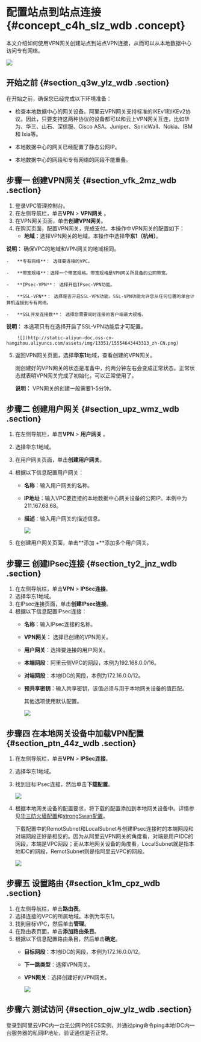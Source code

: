 # 配置站点到站点连接 {#concept_c4h_slz_wdb .concept}

本文介绍如何使用VPN网关创建站点到站点VPN连接，从而可以从本地数据中心访问专有网络。

![](http://static-aliyun-doc.oss-cn-hangzhou.aliyuncs.com/assets/img/13351/15554643443312_zh-CN.png)

## 开始之前 {#section_q3w_ylz_wdb .section}

在开始之前，确保您已经完成以下环境准备：

-   检查本地数据中心的网关设备。阿里云VPN网关支持标准的IKEv1和IKEv2协议。因此，只要支持这两种协议的设备都可以和云上VPN网关互连，比如华为、华三、山石、深信服、Cisco ASA、Juniper、SonicWall、Nokia、IBM 和 Ixia等。

-   本地数据中心的网关已经配置了静态公网IP。

-   本地数据中心的网段和专有网络的网段不能重叠。


## 步骤一 创建VPN网关 {#section_vfk_2mz_wdb .section}

1.  登录VPC管理控制台。
2.  在左侧导航栏，单击**VPN** \> **VPN网关** 。
3.  在VPN网关页面，单击**创建VPN网关**。
4.  在购买页面，配置VPN网关，完成支付。本操作中VPN网关的配置如下：
    -   **地域**：选择VPN网关的地域。本操作中选择**华东1（杭州）**。

**说明：** 确保VPC的地域和VPN网关的地域相同。

    -   **专有网络**： 选择要连接的VPC。

    -   **带宽规格**：选择一个带宽规格。带宽规格是VPN网关所具备的公网带宽。

    -   **IPsec-VPN**： 选择开启IPsec-VPN功能。

    -   **SSL-VPN**： 选择是否开启SSL-VPN功能。SSL-VPN功能允许您从任何位置的单台计算机连接到专有网络。

    -   **SSL并发连接数**： 选择您需要同时连接的客户端最大规格。

**说明：** 本选项只有在选择开启了SSL-VPN功能后才可配置。

        ![](http://static-aliyun-doc.oss-cn-hangzhou.aliyuncs.com/assets/img/13351/15554643443313_zh-CN.png)

5.  返回VPN网关页面，选择**华东1**地域，查看创建的VPN网关。

    刚创建好的VPN网关的状态是准备中，约两分钟左右会变成正常状态。正常状态就表明VPN网关完成了初始化，可以正常使用了。

    **说明：** VPN网关的创建一般需要1-5分钟。


## 步骤二 创建用户网关 {#section_upz_wmz_wdb .section}

1.  在左侧导航栏，单击**VPN** \> **用户网关** 。
2.  选择华东1地域。
3.  在用户网关页面，单击**创建用户网关**。
4.  根据以下信息配置用户网关：

    -   **名称**：输入用户网关的名称。

    -   **IP地址**：输入VPC要连接的本地数据中心网关设备的公网IP。本例中为211.167.68.68。

    -   **描述**：输入用户网关的描述信息。

        ![](http://static-aliyun-doc.oss-cn-hangzhou.aliyuncs.com/assets/img/13351/15554643443314_zh-CN.png)

5.  在创建用户网关页面，单击**添加 +**添加多个用户网关。

## 步骤三 创建IPsec连接 {#section_ty2_jnz_wdb .section}

1.  在左侧导航栏，单击**VPN** \> **IPSec连接**。
2.  选择华东1地域。
3.  在IPsec连接页面，单击**创建IPsec连接**。
4.  根据以下信息配置IPsec连接：
    -   **名称**：输入IPsec连接的名称。

    -   **VPN网关**： 选择已创建的VPN网关。

    -   **用户网关**：选择要连接的用户网关。

    -   **本端网段**：阿里云侧VPC的网段，本例为192.168.0.0/16。

    -   **对端网段**：本地IDC的网段，本例为172.16.0.0/12。

    -   **预共享密钥**：输入共享密钥，该值必须与用于本地网关设备的值匹配。

        其他选项使用默认配置。

        ![](http://static-aliyun-doc.oss-cn-hangzhou.aliyuncs.com/assets/img/13351/15554643443315_zh-CN.png)


## 步骤四 在本地网关设备中加载VPN配置 {#section_ptn_44z_wdb .section}

1.  在左侧导航栏，单击**VPN** \> **IPSec连接**。
2.  选择华东1地域。
3.  找到目标IPsec连接，然后单击**下载配置**。

    ![](http://static-aliyun-doc.oss-cn-hangzhou.aliyuncs.com/assets/img/13351/15554643443316_zh-CN.png)

4.  根据本地网关设备的配置要求，将下载的配置添加到本地网关设备中。详情参见[华三防火墙配置](../../../../intl.zh-CN/用户指南/配置IPsec-VPN/本地网关配置/华三防火墙配置.md#)和[strongSwan配置](../../../../intl.zh-CN/用户指南/配置IPsec-VPN/本地网关配置/strongSwan配置.md#)。

    下载配置中的RemotSubnet和LocalSubnet与创建IPsec连接时的本端网段和对端网段正好是相反的。因为从阿里云VPN网关的角度看，对端是用户IDC的网段，本端是VPC网段；而从本地网关设备的角度看，LocalSubnet就是指本地IDC的网段，RemotSubnet则是指阿里云VPC的网段。

    ![](http://static-aliyun-doc.oss-cn-hangzhou.aliyuncs.com/assets/img/13351/15554643443317_zh-CN.png)


## 步骤五 设置路由 {#section_k1m_cpz_wdb .section}

1.  在左侧导航栏，单击**路由表**。
2.  选择连接的VPC的所属地域。本例为华东1。
3.  找到目标VPC，然后单击**管理**。
4.  在路由表页面，单击**添加路由条目**。
5.  根据以下信息配置路由条目，然后单击**确定**。
    -   **目标网段**：本地IDC的网段，本例为172.16.0.0/12。

    -   **下一跳类型**：选择VPN网关。

    -   **VPN网关**：选择创建好的VPN网关。

        ![](http://static-aliyun-doc.oss-cn-hangzhou.aliyuncs.com/assets/img/13351/15554643443318_zh-CN.png)


## 步骤六 测试访问 {#section_ojw_ylz_wdb .section}

登录到阿里云VPC内一台无公网IP的ECS实例，并通过ping命令ping本地IDC内一台服务器的私网IP地址，验证通信是否正常。

